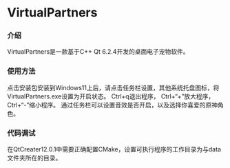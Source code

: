 # VirtualPartners

### 介绍
VirtualPartners是一款基于C++ Qt 6.2.4开发的桌面电子宠物软件。
### 使用方法
点击安装包安装到Windows11上后，请点击任务栏设置，其他系统托盘图标，将VirtualPartners.exe设置为开启状态。
Ctrl+q退出程序，
Ctrl+“+”放大程序，
Ctrl+“-”缩小程序。
通过任务栏可以设置音效是否开启，以及选择你喜爱的原神角色。

### 代码调试
在QtCreater12.0.1中需要正确配置CMake，设置可执行程序的工作目录为与data文件夹所在的目录。